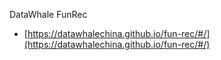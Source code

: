 DataWhale FunRec

- [https://datawhalechina.github.io/fun-rec/#/](https://datawhalechina.github.io/fun-rec/#/)
